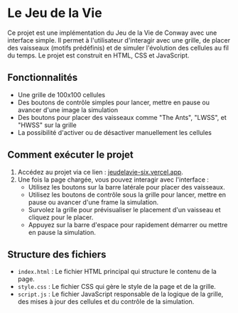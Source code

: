 # Le Jeu de la Vie

Ce projet est une implémentation du Jeu de la Vie de Conway avec une interface simple. Il permet à l'utilisateur d'interagir avec une grille, de placer des vaisseaux (motifs prédéfinis) et de simuler l'évolution des cellules au fil du temps. Le projet est construit en HTML, CSS et JavaScript.

## Fonctionnalités
- Une grille de 100x100 cellules
- Des boutons de contrôle simples pour lancer, mettre en pause ou avancer d'une image la simulation
- Des boutons pour placer des vaisseaux comme "The Ants", "LWSS", et "HWSS" sur la grille
- La possibilité d'activer ou de désactiver manuellement les cellules

## Comment exécuter le projet
1. Accédez au projet via ce lien : [jeudelavie-six.vercel.app](https://jeudelavie-six.vercel.app).
2. Une fois la page chargée, vous pouvez interagir avec l'interface :
   - Utilisez les boutons sur la barre latérale pour placer des vaisseaux.
   - Utilisez les boutons de contrôle sous la grille pour lancer, mettre en pause ou avancer d'une frame la simulation.
   - Survolez la grille pour prévisualiser le placement d'un vaisseau et cliquez pour le placer.
   - Appuyez sur la barre d'espace pour rapidement démarrer ou mettre en pause la simulation.

## Structure des fichiers
- `index.html` : Le fichier HTML principal qui structure le contenu de la page.
- `style.css` : Le fichier CSS qui gère le style de la page et de la grille.
- `script.js` : Le fichier JavaScript responsable de la logique de la grille, des mises à jour des cellules et du contrôle de la simulation.


